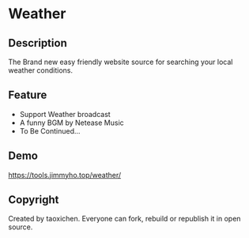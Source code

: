 # Weather

## Description
The Brand new easy friendly website source for searching your local weather conditions.

## Feature
- Support Weather broadcast
- A funny BGM by Netease Music
- To Be Continued...

## Demo
https://tools.jimmyho.top/weather/

## Copyright
Created by taoxichen.
Everyone can fork, rebuild or republish it in open source.

